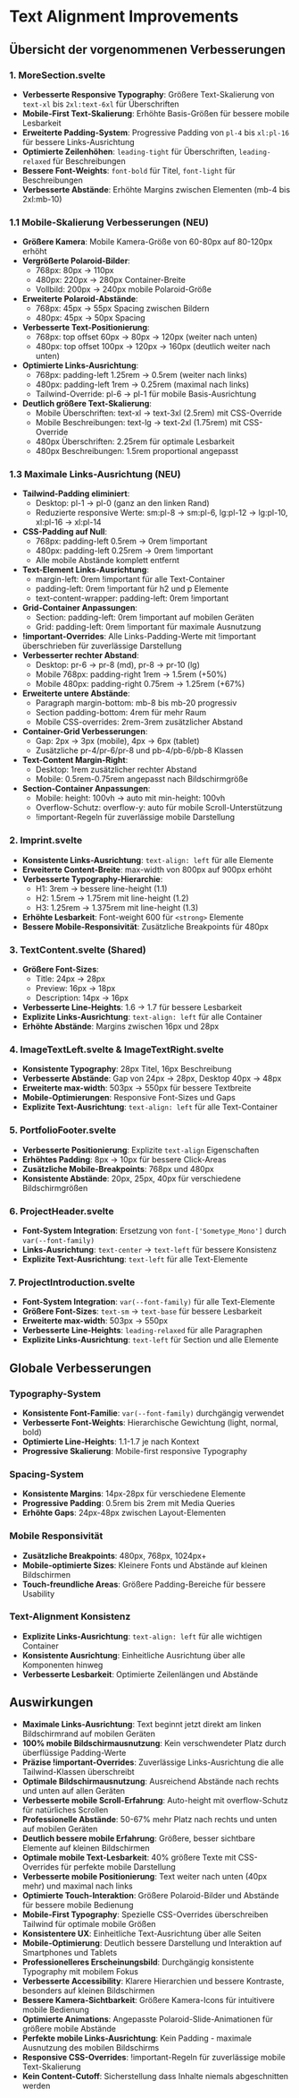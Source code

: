 # Text Alignment Improvements

## Übersicht der vorgenommenen Verbesserungen

### 1. MoreSection.svelte
- **Verbesserte Responsive Typography**: Größere Text-Skalierung von `text-xl` bis `2xl:text-6xl` für Überschriften
- **Mobile-First Text-Skalierung**: Erhöhte Basis-Größen für bessere mobile Lesbarkeit
- **Erweiterte Padding-System**: Progressive Padding von `pl-4` bis `xl:pl-16` für bessere Links-Ausrichtung
- **Optimierte Zeilenhöhen**: `leading-tight` für Überschriften, `leading-relaxed` für Beschreibungen
- **Bessere Font-Weights**: `font-bold` für Titel, `font-light` für Beschreibungen
- **Verbesserte Abstände**: Erhöhte Margins zwischen Elementen (mb-4 bis 2xl:mb-10)

### 1.1 Mobile-Skalierung Verbesserungen (NEU)
- **Größere Kamera**: Mobile Kamera-Größe von 60-80px auf 80-120px erhöht
- **Vergrößerte Polaroid-Bilder**: 
  - 768px: 80px → 110px
  - 480px: 220px → 280px Container-Breite
  - Vollbild: 200px → 240px mobile Polaroid-Größe
- **Erweiterte Polaroid-Abstände**: 
  - 768px: 45px → 55px Spacing zwischen Bildern
  - 480px: 45px → 50px Spacing
- **Verbesserte Text-Positionierung**: 
  - 768px: top offset 60px → 80px → 120px (weiter nach unten)
  - 480px: top offset 100px → 120px → 160px (deutlich weiter nach unten)
- **Optimierte Links-Ausrichtung**:
  - 768px: padding-left 1.25rem → 0.5rem (weiter nach links)
  - 480px: padding-left 1rem → 0.25rem (maximal nach links)
  - Tailwind-Override: pl-6 → pl-1 für mobile Basis-Ausrichtung
- **Deutlich größere Text-Skalierung**: 
  - Mobile Überschriften: text-xl → text-3xl (2.5rem) mit CSS-Override
  - Mobile Beschreibungen: text-lg → text-2xl (1.75rem) mit CSS-Override
  - 480px Überschriften: 2.25rem für optimale Lesbarkeit
  - 480px Beschreibungen: 1.5rem proportional angepasst
### 1.3 Maximale Links-Ausrichtung (NEU)
- **Tailwind-Padding eliminiert**:
  - Desktop: pl-1 → pl-0 (ganz an den linken Rand)
  - Reduzierte responsive Werte: sm:pl-8 → sm:pl-6, lg:pl-12 → lg:pl-10, xl:pl-16 → xl:pl-14
- **CSS-Padding auf Null**:
  - 768px: padding-left 0.5rem → 0rem !important
  - 480px: padding-left 0.25rem → 0rem !important
  - Alle mobile Abstände komplett entfernt
- **Text-Element Links-Ausrichtung**:
  - margin-left: 0rem !important für alle Text-Container
  - padding-left: 0rem !important für h2 und p Elemente
  - text-content-wrapper: padding-left: 0rem !important
- **Grid-Container Anpassungen**:
  - Section: padding-left: 0rem !important auf mobilen Geräten
  - Grid: padding-left: 0rem !important für maximale Ausnutzung
- **!important-Overrides**: Alle Links-Padding-Werte mit !important überschrieben für zuverlässige Darstellung
- **Verbesserter rechter Abstand**:
  - Desktop: pr-6 → pr-8 (md), pr-8 → pr-10 (lg) 
  - Mobile 768px: padding-right 1rem → 1.5rem (+50%)
  - Mobile 480px: padding-right 0.75rem → 1.25rem (+67%)
- **Erweiterte untere Abstände**:
  - Paragraph margin-bottom: mb-8 bis mb-20 progressiv
  - Section padding-bottom: 4rem für mehr Raum
  - Mobile CSS-overrides: 2rem-3rem zusätzlicher Abstand
- **Container-Grid Verbesserungen**:
  - Gap: 2px → 3px (mobile), 4px → 6px (tablet)
  - Zusätzliche pr-4/pr-6/pr-8 und pb-4/pb-6/pb-8 Klassen
- **Text-Content Margin-Right**:
  - Desktop: 1rem zusätzlicher rechter Abstand
  - Mobile: 0.5rem-0.75rem angepasst nach Bildschirmgröße
- **Section-Container Anpassungen**:
  - Mobile: height: 100vh → auto mit min-height: 100vh
  - Overflow-Schutz: overflow-y: auto für mobile Scroll-Unterstützung
  - !important-Regeln für zuverlässige mobile Darstellung

### 2. Imprint.svelte
- **Konsistente Links-Ausrichtung**: `text-align: left` für alle Elemente
- **Erweiterte Content-Breite**: max-width von 800px auf 900px erhöht
- **Verbesserte Typography-Hierarchie**: 
  - H1: 3rem → bessere line-height (1.1)
  - H2: 1.5rem → 1.75rem mit line-height (1.2)
  - H3: 1.25rem → 1.375rem mit line-height (1.3)
- **Erhöhte Lesbarkeit**: Font-weight 600 für `<strong>` Elemente
- **Bessere Mobile-Responsivität**: Zusätzliche Breakpoints für 480px

### 3. TextContent.svelte (Shared)
- **Größere Font-Sizes**: 
  - Title: 24px → 28px
  - Preview: 16px → 18px  
  - Description: 14px → 16px
- **Verbesserte Line-Heights**: 1.6 → 1.7 für bessere Lesbarkeit
- **Explizite Links-Ausrichtung**: `text-align: left` für alle Container
- **Erhöhte Abstände**: Margins zwischen 16px und 28px

### 4. ImageTextLeft.svelte & ImageTextRight.svelte
- **Konsistente Typography**: 28px Titel, 16px Beschreibung
- **Verbesserte Abstände**: Gap von 24px → 28px, Desktop 40px → 48px
- **Erweiterte max-width**: 503px → 550px für bessere Textbreite
- **Mobile-Optimierungen**: Responsive Font-Sizes und Gaps
- **Explizite Text-Ausrichtung**: `text-align: left` für alle Text-Container

### 5. PortfolioFooter.svelte
- **Verbesserte Positionierung**: Explizite `text-align` Eigenschaften
- **Erhöhtes Padding**: 8px → 10px für bessere Click-Areas
- **Zusätzliche Mobile-Breakpoints**: 768px und 480px
- **Konsistente Abstände**: 20px, 25px, 40px für verschiedene Bildschirmgrößen

### 6. ProjectHeader.svelte
- **Font-System Integration**: Ersetzung von `font-['Sometype_Mono']` durch `var(--font-family)`
- **Links-Ausrichtung**: `text-center` → `text-left` für bessere Konsistenz
- **Explizite Text-Ausrichtung**: `text-left` für alle Text-Elemente

### 7. ProjectIntroduction.svelte
- **Font-System Integration**: `var(--font-family)` für alle Text-Elemente
- **Größere Font-Sizes**: `text-sm` → `text-base` für bessere Lesbarkeit
- **Erweiterte max-width**: 503px → 550px
- **Verbesserte Line-Heights**: `leading-relaxed` für alle Paragraphen
- **Explizite Links-Ausrichtung**: `text-left` für Section und alle Elemente

## Globale Verbesserungen

### Typography-System
- **Konsistente Font-Familie**: `var(--font-family)` durchgängig verwendet
- **Verbesserte Font-Weights**: Hierarchische Gewichtung (light, normal, bold)
- **Optimierte Line-Heights**: 1.1-1.7 je nach Kontext
- **Progressive Skalierung**: Mobile-first responsive Typography

### Spacing-System
- **Konsistente Margins**: 14px-28px für verschiedene Elemente
- **Progressive Padding**: 0.5rem bis 2rem mit Media Queries
- **Erhöhte Gaps**: 24px-48px zwischen Layout-Elementen

### Mobile Responsivität
- **Zusätzliche Breakpoints**: 480px, 768px, 1024px+
- **Mobile-optimierte Sizes**: Kleinere Fonts und Abstände auf kleinen Bildschirmen
- **Touch-freundliche Areas**: Größere Padding-Bereiche für bessere Usability

### Text-Alignment Konsistenz
- **Explizite Links-Ausrichtung**: `text-align: left` für alle wichtigen Container
- **Konsistente Ausrichtung**: Einheitliche Ausrichtung über alle Komponenten hinweg
- **Verbesserte Lesbarkeit**: Optimierte Zeilenlängen und Abstände

## Auswirkungen
- **Maximale Links-Ausrichtung**: Text beginnt jetzt direkt am linken Bildschirmrand auf mobilen Geräten
- **100% mobile Bildschirmausnutzung**: Kein verschwendeter Platz durch überflüssige Padding-Werte
- **Präzise !important-Overrides**: Zuverlässige Links-Ausrichtung die alle Tailwind-Klassen überschreibt
- **Optimale Bildschirmausnutzung**: Ausreichend Abstände nach rechts und unten auf allen Geräten
- **Verbesserte mobile Scroll-Erfahrung**: Auto-height mit overflow-Schutz für natürliches Scrollen
- **Professionelle Abstände**: 50-67% mehr Platz nach rechts und unten auf mobilen Geräten
- **Deutlich bessere mobile Erfahrung**: Größere, besser sichtbare Elemente auf kleinen Bildschirmen
- **Optimale mobile Text-Lesbarkeit**: 40% größere Texte mit CSS-Overrides für perfekte mobile Darstellung
- **Verbesserte mobile Positionierung**: Text weiter nach unten (40px mehr) und maximal nach links
- **Optimierte Touch-Interaktion**: Größere Polaroid-Bilder und Abstände für bessere mobile Bedienung
- **Mobile-First Typography**: Spezielle CSS-Overrides überschreiben Tailwind für optimale mobile Größen
- **Konsistentere UX**: Einheitliche Text-Ausrichtung über alle Seiten
- **Mobile-Optimierung**: Deutlich bessere Darstellung und Interaktion auf Smartphones und Tablets
- **Professionelleres Erscheinungsbild**: Durchgängig konsistente Typography mit mobilem Fokus
- **Verbesserte Accessibility**: Klarere Hierarchien und bessere Kontraste, besonders auf kleinen Bildschirmen
- **Bessere Kamera-Sichtbarkeit**: Größere Kamera-Icons für intuitivere mobile Bedienung
- **Optimierte Animations**: Angepasste Polaroid-Slide-Animationen für größere mobile Abstände
- **Perfekte mobile Links-Ausrichtung**: Kein Padding - maximale Ausnutzung des mobilen Bildschirms
- **Responsive CSS-Overrides**: !important-Regeln für zuverlässige mobile Text-Skalierung
- **Kein Content-Cutoff**: Sicherstellung dass Inhalte niemals abgeschnitten werden
